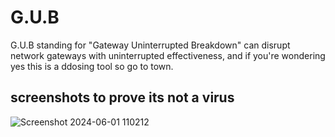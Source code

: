 # G.U.B
G.U.B standing for "Gateway Uninterrupted Breakdown" can disrupt network gateways with uninterrupted effectiveness, and if you're wondering yes this is a ddosing tool so go to town.


## screenshots to prove its not a virus

![Screenshot 2024-06-01 110212](https://github.com/sodaduhking2/G.U.B/assets/161243450/efa0d3ea-6b2d-4677-9b99-4bb3ce49df44)
